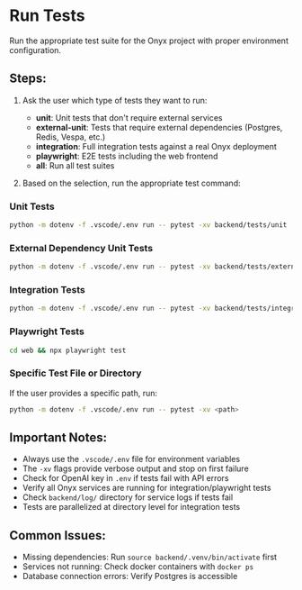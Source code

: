 # Run Tests

Run the appropriate test suite for the Onyx project with proper environment configuration.

## Steps:
1. Ask the user which type of tests they want to run:
   - **unit**: Unit tests that don't require external services
   - **external-unit**: Tests that require external dependencies (Postgres, Redis, Vespa, etc.)
   - **integration**: Full integration tests against a real Onyx deployment
   - **playwright**: E2E tests including the web frontend
   - **all**: Run all test suites

2. Based on the selection, run the appropriate test command:

### Unit Tests
```bash
python -m dotenv -f .vscode/.env run -- pytest -xv backend/tests/unit
```

### External Dependency Unit Tests
```bash
python -m dotenv -f .vscode/.env run -- pytest -xv backend/tests/external_dependency_unit
```

### Integration Tests
```bash
python -m dotenv -f .vscode/.env run -- pytest -xv backend/tests/integration
```

### Playwright Tests
```bash
cd web && npx playwright test
```

### Specific Test File or Directory
If the user provides a specific path, run:
```bash
python -m dotenv -f .vscode/.env run -- pytest -xv <path>
```

## Important Notes:
- Always use the `.vscode/.env` file for environment variables
- The `-xv` flags provide verbose output and stop on first failure
- Check for OpenAI key in `.env` if tests fail with API errors
- Verify all Onyx services are running for integration/playwright tests
- Check `backend/log/` directory for service logs if tests fail
- Tests are parallelized at directory level for integration tests

## Common Issues:
- Missing dependencies: Run `source backend/.venv/bin/activate` first
- Services not running: Check docker containers with `docker ps`
- Database connection errors: Verify Postgres is accessible
